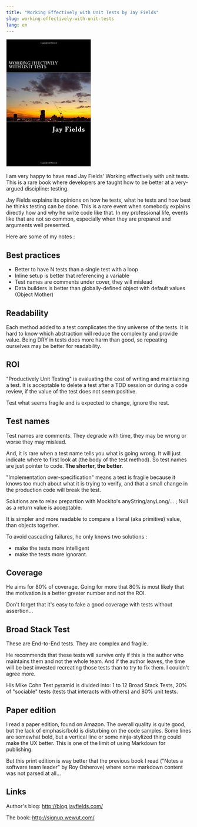 ```yaml
---
title: "Working Effectively with Unit Tests by Jay Fields"
slug: working-effectively-with-unit-tests
lang: en
---
```


![Book cover](/assets/images/posts/wewut-cover.jpg)

I am very happy to have read Jay Fields' Working effectively with unit tests.
This is a rare book where developers are taught how to be better at a very-argued discipline: testing.

Jay Fields explains its opinions on how he tests, what he tests and how best he thinks
testing can be done. This is a rare event when somebody explains directly how and why
he write code like that. In my professional life, events like that are not so common,
especially when they are prepared and arguments well presented.

Here are some of my notes :

## Best practices

- Better to have N tests than a single test with a loop
- Inline setup is better that referencing a variable
- Test names are comments under cover, they will mislead
- Data builders is better than globally-defined object with default values (Object Mother)

## Readability

Each method added to a test complicates the tiny universe of the tests.
It is hard to know which abstraction will reduce the complexity and provide value.
Being DRY in tests does more harm than good, so repeating ourselves may be better for readability.

## ROI

"Productively Unit Testing" is evaluating the cost of writing and maintaining a test.
It is acceptable to delete a test after a TDD session or during a code review, if
the value of the test does not seem positive.

Test what seems fragile and is expected to change, ignore the rest.

## Test names

Test names are comments. They degrade with time, they may be wrong or worse they may mislead.

And, it is rare when a test name tells you what is going wrong. It will just indicate where to
first look at (the body of the test method). So test names are just pointer to code. **The shorter, the better.**

"Implementation over-specification" means a test is fragile because it knows too much about what
it is trying to verify, and that a small change in the production code will break the test.

Solutions are to relax prepartion with Mockito's anyString/anyLong/... ; Null as a return value is acceptable.

It is simpler and more readable to compare a literal (aka primitive) value, than objects together.

To avoid cascading failures, he only knows two solutions :

- make the tests more intelligent
- make the tests more ignorant.

## Coverage

He aims for 80% of coverage. Going for more that 80% is most likely that the motivation is a better greater number and not the ROI.

Don't forget that it's easy to fake a good coverage with tests without assertion...

## Broad Stack Test

These are End-to-End tests. They are complex and fragile.

He recommends that these tests will survive only if this is the author who maintains them and
not the whole team. And if the author leaves, the time will be best invested recreating those
tests than to try to fix them. I couldn't agree more.

His Mike Cohn Test pyramid is divided into: 1 to 12 Broad Stack Tests, 20% of "sociable" tests
(tests that interacts with others) and 80% unit tests.

## Paper edition

I read a paper edition, found on Amazon. The overall quality is quite good, but the lack of
emphasis/bold is disturbing on the code samples. Some lines are somewhat bold, but a
vertical line or some ninja-stylized thing could make the UX better.
This is one of the limit of using Markdown for publishing.

But this print edition is way better that the previous book I read ("Notes a software team leader" by Roy Osherove) where some markdown content was not parsed at all...

## Links

Author's blog: http://blog.jayfields.com/

The book: http://signup.wewut.com/
